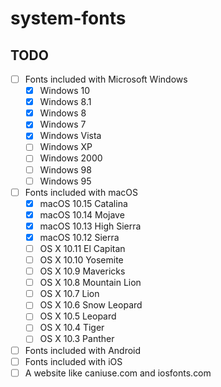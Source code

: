 # system-fonts

## TODO

- [ ] Fonts included with Microsoft Windows
  - [x] Windows 10
  - [x] Windows 8.1
  - [x] Windows 8
  - [x] Windows 7
  - [x] Windows Vista
  - [ ] Windows XP
  - [ ] Windows 2000
  - [ ] Windows 98
  - [ ] Windows 95
- [ ] Fonts included with macOS
  - [x] macOS 10.15 Catalina
  - [x] macOS 10.14 Mojave
  - [x] macOS 10.13 High Sierra
  - [x] macOS 10.12 Sierra
  - [ ] OS X 10.11 El Capitan
  - [ ] OS X 10.10 Yosemite
  - [ ] OS X 10.9 Mavericks
  - [ ] OS X 10.8 Mountain Lion
  - [ ] OS X 10.7 Lion
  - [ ] OS X 10.6 Snow Leopard
  - [ ] OS X 10.5 Leopard
  - [ ] OS X 10.4 Tiger
  - [ ] OS X 10.3 Panther
- [ ] Fonts included with Android
- [ ] Fonts included with iOS
- [ ] A website like caniuse.com and iosfonts.com
